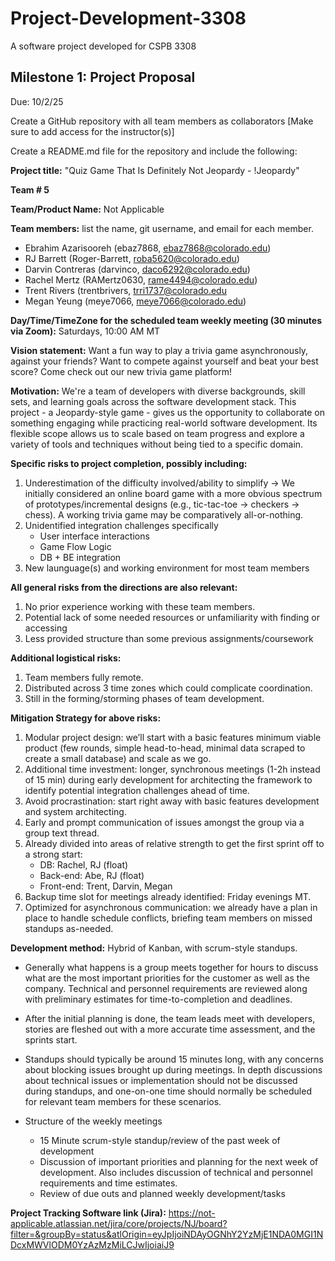 # Project-Development-3308
A software project developed for CSPB 3308


## Milestone 1: Project Proposal
Due: 10/2/25

Create a GitHub repository with all team members as collaborators
[Make sure to add access for the instructor(s)]

Create a README.md file for the repository and include the following:

**Project title:** "Quiz Game That Is Definitely Not Jeopardy - !Jeopardy"

**Team # 5**

**Team/Product Name:** Not Applicable

**Team members:** list the name, git username, and email for each member.
- Ebrahim Azarisooreh (ebaz7868, ebaz7868@colorado.edu)
- RJ Barrett (Roger-Barrett, roba5620@colorado.edu)
- Darvin Contreras (darvinco, daco6292@colorado.edu)
- Rachel Mertz (RAMertz0630, rame4494@colorado.edu)
- Trent Rivers (trentbrivers, trri1737@colorado.edu
- Megan Yeung (meye7066, meye7066@colorado.edu)

**Day/Time/TimeZone for the scheduled team weekly meeting (30 minutes via Zoom):**
Saturdays, 10:00 AM MT

**Vision statement:** Want a fun way to play a trivia game asynchronously, against your friends? Want to compete against yourself and beat your best score? Come check out our new trivia game platform!

**Motivation:** 
We're a team of developers with diverse backgrounds, skill sets, and learning goals across the software development stack. This project - a Jeopardy-style game - gives us the opportunity to collaborate on something engaging while practicing real-world software development. Its flexible scope allows us to scale based on team progress and explore a variety of tools and techniques without being tied to a specific domain. 

**Specific risks to project completion, possibly including:**
1. Underestimation of the difficulty involved/ability to simplify -> We initially considered an online board game with a more obvious spectrum of prototypes/incremental designs (e.g., tic-tac-toe -> checkers -> chess). A working trivia game may be comparatively all-or-nothing.
2. Unidentified integration challenges specifically
   - User interface interactions
   - Game Flow Logic
   - DB + BE integration
3.  New launguage(s) and working environment for most team members

**All general risks from the directions are also relevant:**
1. No prior experience working with these team members.
2. Potential lack of some needed resources or unfamiliarity with finding or accessing
3. Less provided structure than some previous assignments/coursework

**Additional logistical risks:**
1. Team members fully remote.
2. Distributed across 3 time zones which could complicate coordination. 
3. Still in the forming/storming phases of team development.

**Mitigation Strategy for above risks:**
1. Modular project design: we’ll start with a basic features minimum viable product (few rounds, simple head-to-head, minimal data scraped to create a small database) and scale as we go.
2. Additional time investment: longer, synchronous meetings (1-2h instead of 15 min) during early development for architecting the framework to identify potential integration challenges ahead of time. 
3. Avoid procrastination: start right away with basic features development and system architecting. 
4. Early and prompt communication of issues amongst the group via a group text thread. 
5. Already divided into areas of relative strength to get the first sprint off to a strong start:
    - DB: Rachel, RJ (float)
    - Back-end: Abe, RJ (float)
    - Front-end: Trent, Darvin, Megan
7. Backup time slot for meetings already identified: Friday evenings MT. 
8. Optimized for asynchronous communication: we already have a plan in place to handle schedule conflicts, briefing team members on missed standups as-needed.

**Development method:** Hybrid of Kanban, with scrum-style standups.
- Generally what happens is a group meets together for hours to discuss what are the most important priorities for the customer as well as the company. Technical and personnel requirements are reviewed along with preliminary estimates for time-to-completion and deadlines.
- After the initial planning is done, the team leads meet with developers, stories are fleshed out with a more accurate time assessment, and the sprints start.
- Standups should typically be around 15 minutes long, with any concerns about blocking issues brought up during meetings. In depth discussions about technical issues or implementation should not be discussed during standups, and one-on-one time should normally be scheduled for relevant team members for these scenarios.

- Structure of the weekly meetings
  - 15 Minute scrum-style standup/review of the past week of development
  - Discussion of important priorities and planning for the next week of development. Also includes discussion of technical and personnel requirements and time estimates. 
  - Review of due outs and planned weekly development/tasks

**Project Tracking Software link (Jira):**  https://not-applicable.atlassian.net/jira/core/projects/NJ/board?filter=&groupBy=status&atlOrigin=eyJpIjoiNDAyOGNhY2YzMjE1NDA0MGI1NDcxMWVlODM0YzAzMzMiLCJwIjoiaiJ9

